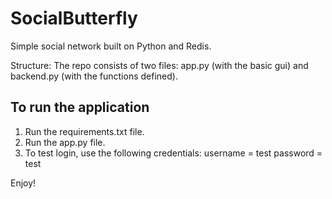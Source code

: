 # SocialButterfly
Simple social network built on Python and Redis.

Structure: The repo consists of two files: app.py (with the basic gui) and backend.py (with the functions defined).

## To run the application 
1. Run the requirements.txt file. 
2. Run the app.py file.
3. To test login, use the following credentials:
username = test
password = test 

Enjoy!

